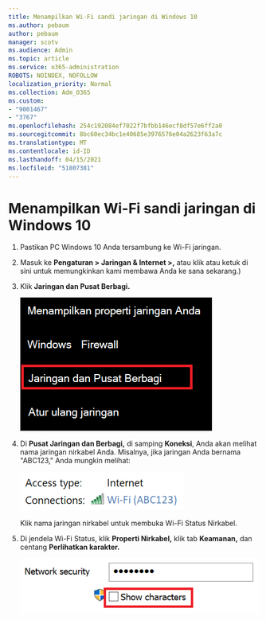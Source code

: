 ```yaml
---
title: Menampilkan Wi-Fi sandi jaringan di Windows 10
ms.author: pebaum
author: pebaum
manager: scotv
ms.audience: Admin
ms.topic: article
ms.service: o365-administration
ROBOTS: NOINDEX, NOFOLLOW
localization_priority: Normal
ms.collection: Adm_O365
ms.custom:
- "9001467"
- "3767"
ms.openlocfilehash: 254c192084ef7022f7bfbb146ecf8df57e6ff2a0
ms.sourcegitcommit: 8bc60ec34bc1e40685e3976576e04a2623f63a7c
ms.translationtype: MT
ms.contentlocale: id-ID
ms.lasthandoff: 04/15/2021
ms.locfileid: "51807381"
---
```

# <a name="view-wi-fi-network-password-in-windows-10"></a>Menampilkan Wi-Fi sandi jaringan di Windows 10

1. Pastikan PC Windows 10 Anda tersambung ke Wi-Fi jaringan.

2. Masuk ke **Pengaturan > Jaringan & Internet >,** atau klik atau [](ms-settings:network?activationSource=GetHelp) ketuk di sini untuk memungkinkan kami membawa Anda ke sana sekarang.)

3. Klik **Jaringan dan Pusat Berbagi.**

    ![Jaringan dan Pusat Berbagi.](media/network-sharing-center.png)

4. Di **Pusat Jaringan dan Berbagi,** di samping **Koneksi**, Anda akan melihat nama jaringan nirkabel Anda. Misalnya, jika jaringan Anda bernama "ABC123," Anda mungkin melihat:

    ![Koneksi jaringan.](media/network-connections.png)

    Klik nama jaringan nirkabel untuk membuka Wi-Fi Status Nirkabel. 

5. Di jendela Wi-Fi Status, klik **Properti Nirkabel,** klik tab **Keamanan,** dan centang **Perlihatkan karakter.**

    ![Memperlihatkan Wi-Fi kata sandi Anda.](media/show-password-characters.png)

